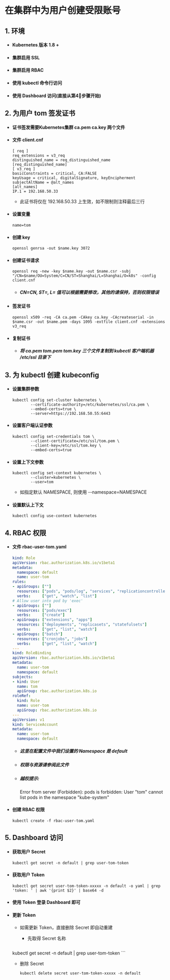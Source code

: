 # 在集群中为用户创建受限账号

## 1. 环境

- #### Kubernetes 版本 1.8 +
- #### 集群启用 SSL
- #### 集群启用 RBAC
- #### 使用 kubectl 命令行访问
- #### 使用 Dashboard 访问(直接从第4步骤开始)

## 2. 为用户 tom 签发证书
- #### 证书签发需要Kubernetes集群 ca.pem ca.key 两个文件
- #### 文件 client.cnf

      [ req ]
      req_extensions = v3_req
      distinguished_name = req_distinguished_name
      [req_distinguished_name]
      [ v3_req ]
      basicConstraints = critical, CA:FALSE
      keyUsage = critical, digitalSignature, keyEncipherment
      subjectAltName = @alt_names
      [alt_names]
      IP.1 = 192.168.50.33

    - 此证书将仅在 192.168.50.33 上生效，如不限制则注释最后三行

- #### 设置变量

  ```shell
  name=tom
  ```

- #### 创建 key

  ```shell
  openssl genrsa -out $name.key 3072
  ```

- #### 创建证书请求  

  ```shell
  openssl req -new -key $name.key -out $name.csr -subj "/CN=$name/OU=System/C=CN/ST=Shanghai/L=Shanghai/O=k8s" -config client.cnf
  ```

  - ##### CN=CN, ST=, L= 值可以根据需要修改，其他的请保持，否则权限错误

- #### 签发证书

  ```shell
  openssl x509 -req -CA ca.pem -CAkey ca.key -CAcreateserial -in $name.csr -out $name.pem -days 1095 -extfile client.cnf -extensions v3_req
  ```

- #### 复制证书
  
  - ##### 将 ca.pem tom.pem tom.key 三个文件复制到 kubectl 客户端机器 /etc/ssl 目录下


## 3. 为 kubectl 创建 kubeconfig

- #### 设置集群参数

  ```shell
  kubectl config set-cluster kubernetes \
          --certificate-authority=/etc/kubernetes/ssl/ca.pem \
          --embed-certs=true \
          --server=https://192.168.50.55:6443
  ```

- #### 设置客户端认证参数

  ```shell
  kubectl config set-credentials tom \
          --client-certificate=/etc/ssl/tom.pem \
          --client-key=/etc/ssl/tom.key \
          --embed-certs=true
  ```

- #### 设置上下文参数

  ```shell
  kubectl config set-context kubernetes \
          --cluster=kubernetes \
          --user=tom
  ```

  - 如指定默认 NAMESPACE, 则使用 --namespace=NAMESPACE

- #### 设置默认上下文

  ```shell
  kubectl config use-context kubernetes
  ```

## 4. RBAC 权限

- #### 文件 rbac-user-tom.yaml

  ```yaml
  kind: Role
  apiVersion: rbac.authorization.k8s.io/v1beta1
  metadata:
    namespace: default
    name: user-tom
  rules:
  - apiGroups: [""]
    resources: ["pods", "pods/log", "services", "replicationcontrollers"]
    verbs:     ["get", "watch", "list"]
  # Allow user into pod by 'exec'
  - apiGroups: [""]
    resources: ["pods/exec"]
    verbs:     ["create"]
  - apiGroups: ["extensions", "apps"]
    resources: ["deployments", "replicasets", "statefulsets"]
    verbs:     ["get", "list", "watch"]
  - apiGroups: ["batch"]
    resources: ["cronjobs", "jobs"]
    verbs:     ["get", "list", "watch"]
  ---
  kind: RoleBinding
  apiVersion: rbac.authorization.k8s.io/v1beta1
  metadata:
    name: user-tom
    namespace: default
  subjects:
  - kind: User
    name: tom
    apiGroup: rbac.authorization.k8s.io
  roleRef:
    kind: Role
    name: user-tom
    apiGroup: rbac.authorization.k8s.io
  ---
  apiVersion: v1
  kind: ServiceAccount
  metadata:
    name: user-tom
    namespace: default
  ```

  - ##### 这里在配置文件中我们设置的 Namespace 是 default
  - ##### 权限与资源请参阅此文件
  - ##### 越权提示:

      Error from server (Forbidden): pods is forbidden: User "tom" cannot list pods in the namespace "kube-system"

- #### 创建 RBAC 权限

  ```shell
  kubectl create -f rbac-user-tom.yaml
  ```

## 5. Dashboard 访问

- #### 获取用户 Secret

  ```shell
  kubectl get secret -n default | grep user-tom-token
  ```

- #### 获取用户 Token

  ```shell
  kubectl get secret user-tom-token-xxxxx -n default -o yaml | grep 'token: ' | awk '{print $2}' | base64 -d
  ```

- #### 使用 Token 登录 Dashboard 即可
- #### 更新 Token
  - 如需更新 Token，直接删除 Secret 即自动重建
    - 先取得 Secret 名称

      ```shell
  kubectl get secret -n default | grep user-tom-token
      ```

    - 删除 Secret
    
      ```shell
      kubectl delete secret user-tom-token-xxxxx -n default
      ```

